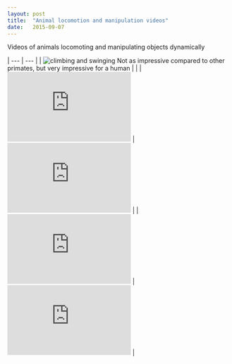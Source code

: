 ```yaml
---
layout: post
title:  "Animal locomotion and manipulation videos"
date:   2015-09-07
---
```


<p class="intro"><span class="dropcap">V</span>ideos of animals locomoting and manipulating objects dynamically</p>

| --- | --- |
| ![climbing and swinging](https://i.imgur.com/dk5O0BO.gifv) Not as impressive compared to other primates, but very impressive for a human | |
| <iframe width="280" height="158" src="https://www.youtube.com/embed/58-atNakMWw" frameborder="0" allowfullscreen></iframe> | <iframe width="280" height="158" src="https://www.youtube.com/embed/4-kOzM8uvEI" frameborder="0" allowfullscreen></iframe> |
| <iframe width="280" height="158" src="https://www.youtube.com/embed/zEto1-ZTbd4" frameborder="0" allowfullscreen></iframe> | <iframe width="280" height="158" src="https://www.youtube.com/embed/uAxOTWC57PA" frameborder="0" allowfullscreen></iframe> |

